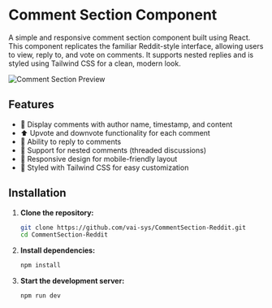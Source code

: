 # Comment Section Component

A simple and responsive comment section component built using React. This component replicates the familiar Reddit-style interface, allowing users to view, reply to, and vote on comments. It supports nested replies and is styled using Tailwind CSS for a clean, modern look.

![Comment Section Preview]([https://via.placeholder.com/600x400.png?text=Comment+Section+Preview](https://reddit-chat-git-main-vaishnavi-thorats-projects.vercel.app/))

## Features

- 📝 Display comments with author name, timestamp, and content
- ⬆️ Upvote and downvote functionality for each comment
- 💬 Ability to reply to comments
- 🔄 Support for nested comments (threaded discussions)
- 📱 Responsive design for mobile-friendly layout
- 🎨 Styled with Tailwind CSS for easy customization

## Installation

1. **Clone the repository:**
   ```bash
   git clone https://github.com/vai-sys/CommentSection-Reddit.git
   cd CommentSection-Reddit
   ```

2. **Install dependencies:**
   ```bash
   npm install
   ```

3. **Start the development server:**
   ```bash
   npm run dev
   ```
 
 
